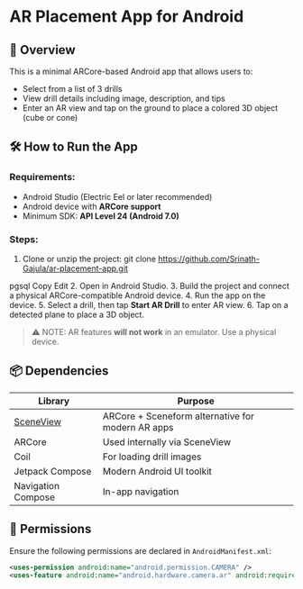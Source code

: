 # AR Placement App for Android

## 🎯 Overview
This is a minimal ARCore-based Android app that allows users to:
- Select from a list of 3 drills
- View drill details including image, description, and tips
- Enter an AR view and tap on the ground to place a colored 3D object (cube or cone)

## 🛠️ How to Run the App

### Requirements:
- Android Studio (Electric Eel or later recommended)
- Android device with **ARCore support**
- Minimum SDK: **API Level 24 (Android 7.0)**

### Steps:
1. Clone or unzip the project:
git clone https://github.com/Srinath-Gajula/ar-placement-app.git

pgsql
Copy
Edit
2. Open in Android Studio.
3. Build the project and connect a physical ARCore-compatible Android device.
4. Run the app on the device.
5. Select a drill, then tap **Start AR Drill** to enter AR view.
6. Tap on a detected plane to place a 3D object.

> ⚠️ NOTE: AR features **will not work** in an emulator. Use a physical device.

## 📦 Dependencies

| Library     | Purpose                        |
|-------------|--------------------------------|
| [SceneView](https://github.com/SceneView/sceneview-android) | ARCore + Sceneform alternative for modern AR apps |
| ARCore      | Used internally via SceneView |
| Coil        | For loading drill images       |
| Jetpack Compose | Modern Android UI toolkit  |
| Navigation Compose | In-app navigation       |

## 📱 Permissions

Ensure the following permissions are declared in `AndroidManifest.xml`:

```xml
<uses-permission android:name="android.permission.CAMERA" />
<uses-feature android:name="android.hardware.camera.ar" android:required="true" />
